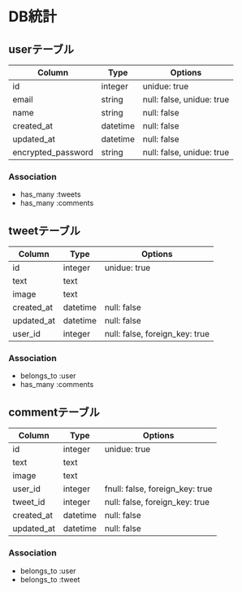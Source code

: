 # DB統計

## userテーブル
|Column|Type|Options|
|------|----|-------|
|id|integer|unidue: true|
|email|string|null: false, unidue: true|
|name|string|null: false|
|created_at|datetime|null: false|
|updated_at|datetime|null: false|
|encrypted_password|string|null: false, unidue: true|

### Association
- has_many :tweets
- has_many :comments

## tweetテーブル
|Column|Type|Options|
|------|----|-------|
|id|integer|unidue: true|
|text|text|
|image|text|
|created_at|datetime|null: false|
|updated_at|datetime|null: false|
|user_id|integer|null: false, foreign_key: true|

### Association
- belongs_to :user
- has_many :comments

## commentテーブル
|Column|Type|Options|
|------|----|-------|
|id|integer|unidue: true|
|text|text|
|image|text|
|user_id|integer|fnull: false, foreign_key: true|
|tweet_id|integer|null: false, foreign_key: true|
|created_at|datetime|null: false|
|updated_at|datetime|null: false|

### Association
- belongs_to :user
- belongs_to :tweet